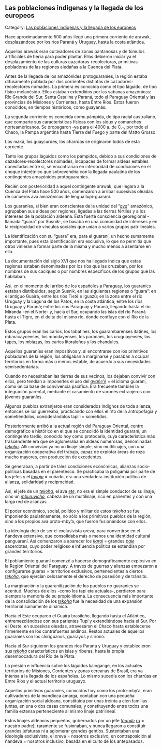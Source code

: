 ## Las poblaciones indígenas y la llegada de los europeos

Category: [Las poblaciones indígenas y la llegada de los europeos](http://descubrircorrientes.com.ar/2012/index.php/2969-historia-desde-el-origen-hasta-1814/poblamiento-prehistorico-de-la-cuenca-del-plata/prehistoria-de-la-cuenca-del-plata/las-poblaciones-indigenas-y-la-llegada-de-los-europeos)

Hace aproximadamente 500 años llegó una primera corriente de arawak, desplazándose por los ríos Paraná y Uruguay, hasta la costa atlántica.

Aquellos arawak eran cultivadores de zonas pantanosas y de túmulos artificiales de tierra para poder plantar. Ellos debieron iniciar ya el desplazamiento de las culturas cazadoras-recolectoras, primitivas pobladoras de las regiones aledañas a la Cuenca del Plata.

Antes de la llegada de los amazónides protoguaraníes, la región estaba difusamente poblada por dos corrientes distintas de cazadores-recolectores nómades. La primera es conocida como el tipo láguido, de tipo físico melanésido. Ellos estaban extendidos por las sabanas amazónicas: Río Grande del Sur, Santa Catalina y Paraná, todo el Paraguay Oriental y las provincias de Misiones y Corrientes, hasta Entre Ríos. Estos fueron conocidos, en tiempos históricos, como guayanás.

La segunda corriente es conocida como pámpida, de tipo racial australiano, que comparte sus características físicas con los sioux y comanches norteamericanos. Se propagaron -ya para el 4000 a. de C.-, por todo el Chaco, la Pampa argentina hasta Tierra del Fuego y parte del Matto Grosso.

Los maká, los guaycurúes, los charrúas se originaron todos de esta corriente.

Tanto los grupos láguidos como los pámpidos, debido a sus condiciones de cazadores-recolectores nómades, incapaces de formar aldeas estables conectadas entre sí, se encontrarían en inferioridad de condiciones en el choque interétnico que sobrevendría con la llegada paulatina de los contingentes amazónides protoguaraníes.

Recién con posterioridad a aquel contingente arawak, que llegara a la Cuenca del Plata hace 500 años, comenzaron a arribar sucesivas oleadas de canoeros ava amazónicos de lengua tupí-guaraní.

Los guaraníes, si bien eran conscientes de la unidad del “[_ava_](http://descubrircorrientes.com.ar/2012/index.php/2969-historia-desde-el-origen-hasta-1814/poblamiento-prehistorico-de-la-cuenca-del-plata/prehistoria-de-la-cuenca-del-plata/index.php?option=com_content&view=category&id=599&Itemid=506)” amazónico, agrupaban sus aldeas por regiones, ligadas a las tierras fértiles y a los intereses de la población aldeana. Esta fuerte consciencia georegional -llamada “guara” por Susnik-, se basaba en una comunidad de intereses y en la reciprocidad de vínculos sociales que unían a varios grupos patrilineales.

La identificación con su “guara” era, para el guaraní, un hecho sumamente importante, pues esta identificación era exclusiva, lo que no permitía que otros vinieran a formar parte de la misma y mucho menos a asentarse en ella.

La documentación del siglo XVI que nos ha llegado indica que estas regiones estaban denominadas por los ríos que las cruzaban, por los nombres de sus caciques o por nombres específicos de los grupos que las habitaban.

Así, en el momento del arribo de los españoles a Paraguay, los guaraníes estaban distribuidos, según Susnik, en las siguientes regiones o “guara”: en el antiguo Guairá, entre los ríos Tieté e Iguazú; en la zona entre el río Uruguay y la Laguna de los Patos, en la costa atlántica; entre los ríos Uruguay y Paraná; entre los ríos Paraguay y Paraná, llegando hasta el río Miranda -en el Norte- y, hacia el Sur, ocupando las islas del río Paraná hasta el Tigre, en el delta del mismo río, donde confluye con el Río de la Plata.

Estos grupos eran los carios, los tobatines, los guarambarenses itatines, los mbaracayuenses, los mondayenses, los paranaes, los uruguayenses, los tapes, los mbiazas, los carios litoraleños y los chandules.

Aquellos guaraníes eran impositivos y, al encontrarse con los primitivos pobladores de la región, los obligaban a marginarse y pasaban a ocupar territorios en forma más o menos estable, de acuerdo a sus necesidades semisedentarias.

Cuando no necesitaban las tierras de sus vecinos, los dejaban convivir con ellos, pero tendían a imponerles el uso del [_avañe’ẽ_](http://descubrircorrientes.com.ar/2012/index.php/2969-historia-desde-el-origen-hasta-1814/poblamiento-prehistorico-de-la-cuenca-del-plata/prehistoria-de-la-cuenca-del-plata/index.php?option=com_content&view=category&id=599&Itemid=506) = el idioma guaraní, como única base de convivencia pacífica. Era frecuente también la integración parental, mediante el casamiento de varones extranjeros con jóvenes guaraníes.

Algunos pueblos extranjeros eran considerados indignos de toda alianza; entonces se los guerreaba, practicando con ellos el rito de la antropofagia y sometiéndolos, considerándolos tapi’i = sometidos.

Posteriormente arribó a la actual región del Paraguay Oriental, centro demográfico e histórico en el que se consolidó la identidad guaraní, un contingente tardío, conocido hoy como protocario, cuya característica más trascendente era que se aglomeraba en aldeas numerosas, denominadas [_tekoha_](http://descubrircorrientes.com.ar/2012/index.php/2969-historia-desde-el-origen-hasta-1814/poblamiento-prehistorico-de-la-cuenca-del-plata/prehistoria-de-la-cuenca-del-plata/index.php?option=com_content&view=category&id=1427&Itemid=506). Allí convivían ya no un linaje simple, sino multilinajes, con una organización cooperativa del trabajo, capaz de explotar áreas de roza mucho mayores, con producción de excedentes.

Se generaban, a partir de tales condiciones económicas, alianzas socio-políticas basadas en el parentesco. Se practicaba la poligamia por parte de los jefes y el _[tovaja](http://descubrircorrientes.com.ar/2012/index.php/2969-historia-desde-el-origen-hasta-1814/poblamiento-prehistorico-de-la-cuenca-del-plata/prehistoria-de-la-cuenca-del-plata/index.php?option=com_content&view=category&id=1427&Itemid=506)_ = cuñado, era una verdadera institución política de alianza, solidaridad y reciprocidad.

Así, el jefe de un [_tekoha_](http://descubrircorrientes.com.ar/2012/index.php/2969-historia-desde-el-origen-hasta-1814/poblamiento-prehistorico-de-la-cuenca-del-plata/prehistoria-de-la-cuenca-del-plata/index.php?option=com_content&view=category&id=1427&Itemid=506), el ava [_ete_](http://descubrircorrientes.com.ar/2012/index.php/2969-historia-desde-el-origen-hasta-1814/poblamiento-prehistorico-de-la-cuenca-del-plata/prehistoria-de-la-cuenca-del-plata/index.php?option=com_content&view=category&id=602&Itemid=506), no era el simple conductor de su linaje, sino un _[mburuvicha](http://descubrircorrientes.com.ar/2012/index.php/2969-historia-desde-el-origen-hasta-1814/poblamiento-prehistorico-de-la-cuenca-del-plata/prehistoria-de-la-cuenca-del-plata/index.php?option=com_content&view=category&id=908&Itemid=506)_, cabeza de un multilinaje, rico en parientes y con una larga red de alianzas.

El poder económico, social, político y militar de estos [_tekoha_](http://descubrircorrientes.com.ar/2012/index.php/2969-historia-desde-el-origen-hasta-1814/poblamiento-prehistorico-de-la-cuenca-del-plata/prehistoria-de-la-cuenca-del-plata/index.php?option=com_content&view=category&id=1427&Itemid=506) se fue imponiendo paulatinamente, no sólo a los primitivos pueblos de la región, sino a los propios ava proto-mby’a, que fueron fusionándose con ellos.

La ideología dejó de ser el exclusivista oreva[](http://descubrircorrientes.com.ar/2012/index.php/2969-historia-desde-el-origen-hasta-1814/poblamiento-prehistorico-de-la-cuenca-del-plata/prehistoria-de-la-cuenca-del-plata/index.php?option=com_content&view=category&id=1130&Itemid=506), para convertirse en el ñandeva extensivo, que consolidaba más o menos una identidad cultural panguaraní. Así comenzaron a aparecer los [_karai_](http://descubrircorrientes.com.ar/2012/index.php/2969-historia-desde-el-origen-hasta-1814/poblamiento-prehistorico-de-la-cuenca-del-plata/prehistoria-de-la-cuenca-del-plata/index.php?option=com_content&view=category&id=608&Itemid=506) = grandes [_paje_](http://descubrircorrientes.com.ar/2012/index.php/2969-historia-desde-el-origen-hasta-1814/poblamiento-prehistorico-de-la-cuenca-del-plata/prehistoria-de-la-cuenca-del-plata/index.php?option=com_content&view=category&id=1424&Itemid=506) sacerdotes, cuyo poder religioso e influencia política se extendían por grandes territorios.

El poblamiento guaraní comenzó a hacerse demográficamente explosivo en la Región Oriental del Paraguay. A través de guerras y alianzas empezaron a configurarse guaras = territorios exclusivos, pertenecientes a ciertos [_tekoha_](http://descubrircorrientes.com.ar/2012/index.php/2969-historia-desde-el-origen-hasta-1814/poblamiento-prehistorico-de-la-cuenca-del-plata/prehistoria-de-la-cuenca-del-plata/index.php?option=com_content&view=category&id=1427&Itemid=506), que ejercían celosamente el derecho de posesión y de tránsito.

La marginación y la guaranitización de los pueblos no guaraníes se acentuó. Muchos de ellos -como los tapi ete actuales-, perdieron para siempre la memoria de su propio idioma. La consecuencia más importante de la consolidación de los [_tekoha_](http://descubrircorrientes.com.ar/2012/index.php/2969-historia-desde-el-origen-hasta-1814/poblamiento-prehistorico-de-la-cuenca-del-plata/prehistoria-de-la-cuenca-del-plata/index.php?option=com_content&view=category&id=1427&Itemid=506) fue la necesidad de una expansión territorial sumamente dinámica.

Hacia el Este ocuparon el Guairá brasileño, llegando hasta el Atlántico, entremezclándose con sus parientes Tupí y extendiéndose hacia el Sur. Por el Oeste, en sucesivas oleadas, atravesaron el Chaco hasta establecerse firmemente en los contrafuertes andinos. Restos actuales de aquellos guaraníes son los chiriguanos, guarayos y sirionó.

Hacia el Sur siguieron los grandes ríos Paraná y Uruguay y establecieron sus [_tekoha_](http://descubrircorrientes.com.ar/2012/index.php/2969-historia-desde-el-origen-hasta-1814/poblamiento-prehistorico-de-la-cuenca-del-plata/prehistoria-de-la-cuenca-del-plata/index.php?option=com_content&view=category&id=1427&Itemid=506) característicos en islas y riberas, hasta la propia desembocadura del Río de la Plata.

La presión e influencia sobre los láguidos kaingange, en los actuales territorios de Misiones, Corrientes y zonas cercanas de Brasil, era ya intensa a la llegada de los españoles. Lo mismo sucedía con los charrúas en Entre Ríos y el actual territorio uruguayo.

Aquellos primitivos guaraníes, conocidos hoy como los proto-mby’a, eran cultivadores de la mandioca amarga, contaban con una pequeña organización social aldeana, constituida por unas treinta a cien familias juntas, en una o dos casas comunales, y constituyendo entre todos una familia extensa perteneciente al mismo linaje patrilineal.

Estos linajes aldeanos pequeños, gobernados por un jefe ([_ñande_](http://descubrircorrientes.com.ar/2012/index.php/2969-historia-desde-el-origen-hasta-1814/poblamiento-prehistorico-de-la-cuenca-del-plata/prehistoria-de-la-cuenca-del-plata/index.php?option=com_content&view=category&id=1129&Itemid=506) [_ru_](http://descubrircorrientes.com.ar/2012/index.php/2969-historia-desde-el-origen-hasta-1814/poblamiento-prehistorico-de-la-cuenca-del-plata/prehistoria-de-la-cuenca-del-plata/index.php?option=com_content&view=category&id=1425&Itemid=506) = nuestro padre), raramente se fusionaban, y nunca llegaron a constituir grandes jefaturas ni a aglomerar grandes gentíos. Sustentaban una ideología exclusivista, el oreva = nosotros exclusivo, en contraposición al ñandeva = nosotros inclusivo, basada en el culto de los antepasados.